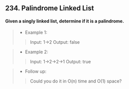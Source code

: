 ## 234. Palindrome Linked List
#### Given a singly linked list, determine if it is a palindrome.

>* Example 1:
>> Input: 1->2
>> Output: false

>* Example 2:
>> Input: 1->2->2->1
>> Output: true

>* Follow up:
>> Could you do it in O(n) time and O(1) space?